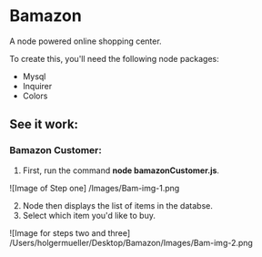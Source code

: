 # Bamazon

A node powered online shopping center.

To create this, you'll need the following node packages:

* Mysql
* Inquirer
* Colors

## See it work:

### Bamazon Customer:

1. First, run the command **node bamazonCustomer.js**.

![Image of Step one]
/Images/Bam-img-1.png

2. Node then displays the list of items in the databse.
3. Select which item you'd like to buy.

![Image for steps two and three]
/Users/holgermueller/Desktop/Bamazon/Images/Bam-img-2.png